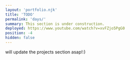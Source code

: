 ```yaml
---
layout: 'portfolio.njk'
title: 'TODO'
permalink: 'days/'
summary: This section is under construction.
deployed: https://www.youtube.com/watch?v=xvFZjo5PgG0
position: -4
hidden: false
---
```


will update the projects section asap!:)
